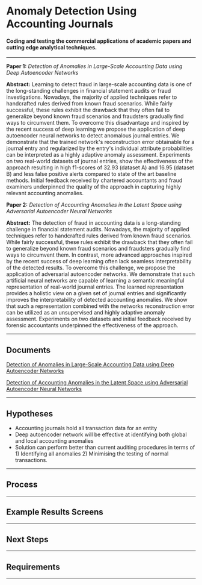 ﻿Anomaly Detection Using Accounting Journals
===================


#### Coding and testing the commercial applications of academic papers and cutting edge analytical techniques.
------------------------------------------------------------------------

**Paper 1:** *Detection of Anomalies in Large-Scale Accounting Data using Deep Autoencoder Networks*

**Abstract:** Learning to detect fraud in large-scale accounting data is one of the long-standing challenges in financial statement audits or fraud investigations. Nowadays, the majority of applied techniques refer to handcrafted rules derived from known fraud scenarios. While fairly successful, these rules exhibit the drawback that they often fail to generalize beyond known fraud scenarios and fraudsters gradually find ways to circumvent them. To overcome this disadvantage and inspired by the recent success of deep learning we propose the application of deep autoencoder neural networks to detect anomalous journal entries. We demonstrate that the trained network's reconstruction error obtainable for a journal entry and regularized by the entry's individual attribute probabilities can be interpreted as a highly adaptive anomaly assessment. Experiments on two real-world datasets of journal entries, show the effectiveness of the approach resulting in high f1-scores of 32.93 (dataset A) and 16.95 (dataset B) and less false positive alerts compared to state of the art baseline methods. Initial feedback received by chartered accountants and fraud examiners underpinned the quality of the approach in capturing highly relevant accounting anomalies.

**Paper 2:** *Detection of Accounting Anomalies in the Latent Space using Adversarial Autoencoder Neural Networks*

**Abstract:** The detection of fraud in accounting data is a long-standing challenge in financial statement audits. Nowadays, the majority of applied techniques refer to handcrafted rules derived from known fraud scenarios. While fairly successful, these rules exhibit the drawback that they often fail to generalize beyond known fraud scenarios and fraudsters gradually find ways to circumvent them. In contrast, more advanced approaches inspired by the recent success of deep learning often lack seamless interpretability of the detected results. To overcome this challenge, we propose the application of adversarial autoencoder networks. We demonstrate that such artificial neural networks are capable of learning a semantic meaningful representation of real-world journal entries. The learned representation provides a holistic view on a given set of journal entries and significantly improves the interpretability of detected accounting anomalies. We show that such a representation combined with the networks reconstruction error can be utilized as an unsupervised and highly adaptive anomaly assessment. Experiments on two datasets and initial feedback received by forensic accountants underpinned the effectiveness of the approach.

----------


Documents
-------------

[Detection of Anomalies in Large-Scale Accounting Data using Deep Autoencoder Networks](https://arxiv.org/pdf/1709.05254.pdf)

[Detection of Accounting Anomalies in the Latent Space using Adversarial Autoencoder Neural Networks](https://arxiv.org/pdf/1908.00734.pdf)


----------


Hypotheses
-------------------
 - Accounting journals hold all transaction data for an entity
 - Deep autoencoder network will be effective at identifying both global and local accounting anomalies
 - Solution can perform better than current auditing procedures in terms of 1) Identifying all anomalies 2) Minimising the testing of      normal transactions.

----------

Process
-------------



----------


Example Results Screens
--------------------

----------

Next Steps
--------------------
----------

Requirements
--------------------
----------
